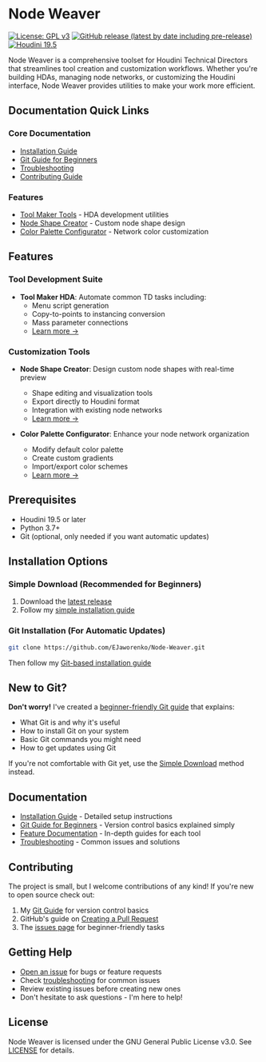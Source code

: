 # Node Weaver

[![License: GPL v3](https://img.shields.io/badge/License-GPLv3-blue.svg)](https://www.gnu.org/licenses/gpl-3.0)
[![GitHub release (latest by date including pre-release)](https://img.shields.io/github/v/release/EJaworenko/Node-Weaver?include_prereleases)](https://github.com/EJaworenko/Node-Weaver/releases)
[![Houdini 19.5](https://img.shields.io/badge/Houdini-19.5%2B-orange)](https://www.sidefx.com/download/)

Node Weaver is a comprehensive toolset for Houdini Technical Directors that streamlines tool creation and customization workflows. Whether you're building HDAs, managing node networks, or customizing the Houdini interface, Node Weaver provides utilities to make your work more efficient.

## Documentation Quick Links

### Core Documentation
- [Installation Guide](installation.md)
- [Git Guide for Beginners](git-guide.md)
- [Troubleshooting](troubleshooting.md)
- [Contributing Guide](contributing.md)

### Features
- [Tool Maker Tools](features/tool-maker-tools.md) - HDA development utilities
- [Node Shape Creator](features/node-shape.md) - Custom node shape design
- [Color Palette Configurator](features/color-palette.md) - Network color customization

## Features

### Tool Development Suite
- **Tool Maker HDA**: Automate common TD tasks including:
  - Menu script generation
  - Copy-to-points to instancing conversion
  - Mass parameter connections
  - [Learn more →](features/tool-maker-tools.md)

### Customization Tools
- **Node Shape Creator**: Design custom node shapes with real-time preview
  - Shape editing and visualization tools
  - Export directly to Houdini format
  - Integration with existing node networks
  - [Learn more →](features/node-shape.md)

- **Color Palette Configurator**: Enhance your node network organization
  - Modify default color palette
  - Create custom gradients
  - Import/export color schemes
  - [Learn more →](features/color-palette.md)

## Prerequisites
- Houdini 19.5 or later
- Python 3.7+
- Git (optional, only needed if you want automatic updates)

## Installation Options

### Simple Download (Recommended for Beginners)
1. Download the [latest release](https://github.com/EJaworenko/Node-Weaver/releases)
2. Follow my [simple installation guide](installation.md#method-1-simple-installation)

### Git Installation (For Automatic Updates)
```bash
git clone https://github.com/EJaworenko/Node-Weaver.git
```
Then follow my [Git-based installation guide](installation.md#method-2-git-installation)

## New to Git?
**Don't worry!** I've created a [beginner-friendly Git guide](git-guide.md) that explains:
- What Git is and why it's useful
- How to install Git on your system
- Basic Git commands you might need
- How to get updates using Git

If you're not comfortable with Git yet, use the [Simple Download](#simple-download-recommended-for-beginners) method instead.

## Documentation

- [Installation Guide](installation.md) - Detailed setup instructions
- [Git Guide for Beginners](git-guide.md) - Version control basics explained simply
- [Feature Documentation](features/index.md) - In-depth guides for each tool
- [Troubleshooting](troubleshooting.md) - Common issues and solutions

## Contributing

The project is small, but I welcome contributions of any kind! If you're new to open source check out:
1. My [Git Guide](git-guide.md) for version control basics
2. GitHub's guide on [Creating a Pull Request](https://docs.github.com/en/pull-requests/collaborating-with-pull-requests/proposing-changes-to-your-work-with-pull-requests/creating-a-pull-request)
3. The [issues page](https://github.com/EJaworenko/Node-Weaver/issues) for beginner-friendly tasks

## Getting Help

- [Open an issue](https://github.com/EJaworenko/Node-Weaver/issues) for bugs or feature requests
- Check [troubleshooting](troubleshooting.md) for common issues
- Review existing issues before creating new ones
- Don't hesitate to ask questions - I'm here to help!

## License

Node Weaver is licensed under the GNU General Public License v3.0. See [LICENSE](LICENSE) for details.